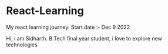 # React-Learning
My react learning journey.
Start date :- Dec 9 2022

Hi, i am Sidharth. B.Tech final year student, i love to explore new technologies.
